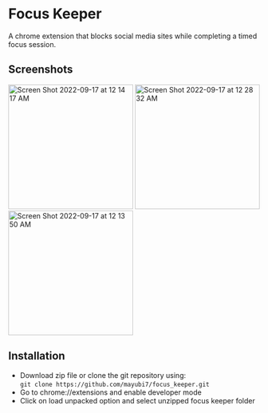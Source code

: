 # Focus Keeper

A chrome extension that blocks social media sites while completing a timed focus session.

## Screenshots
<img width="250" alt="Screen Shot 2022-09-17 at 12 14 17 AM" src="https://user-images.githubusercontent.com/98232527/190845343-fe85d197-eb81-4882-9d02-cd192d5045bf.png"> <img width="250" alt="Screen Shot 2022-09-17 at 12 28 32 AM" src="https://user-images.githubusercontent.com/98232527/190845865-58b551bb-e8fc-45d1-b2f1-b1e4977c4fae.png">  <img width="250" alt="Screen Shot 2022-09-17 at 12 13 50 AM" src="https://user-images.githubusercontent.com/98232527/190845351-2b1986aa-9de4-4a1c-bce9-dee6e58a6486.png">

## Installation
- Download zip file or clone the git repository using:  
`git clone https://github.com/mayubi7/focus_keeper.git`
- Go to chrome://extensions and enable developer mode
- Click on load unpacked option and select unzipped focus keeper folder
